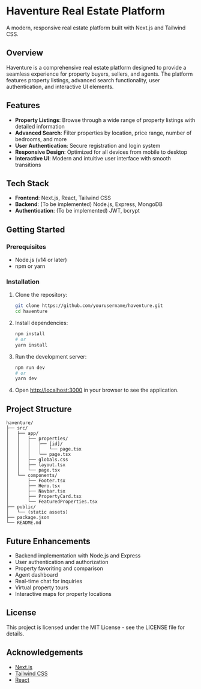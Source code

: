 # Haventure Real Estate Platform

A modern, responsive real estate platform built with Next.js and Tailwind CSS.

## Overview

Haventure is a comprehensive real estate platform designed to provide a seamless experience for property buyers, sellers, and agents. The platform features property listings, advanced search functionality, user authentication, and interactive UI elements.

## Features

- **Property Listings**: Browse through a wide range of property listings with detailed information
- **Advanced Search**: Filter properties by location, price range, number of bedrooms, and more
- **User Authentication**: Secure registration and login system
- **Responsive Design**: Optimized for all devices from mobile to desktop
- **Interactive UI**: Modern and intuitive user interface with smooth transitions

## Tech Stack

- **Frontend**: Next.js, React, Tailwind CSS
- **Backend**: (To be implemented) Node.js, Express, MongoDB
- **Authentication**: (To be implemented) JWT, bcrypt

## Getting Started

### Prerequisites

- Node.js (v14 or later)
- npm or yarn

### Installation

1. Clone the repository:
   ```bash
   git clone https://github.com/yourusername/haventure.git
   cd haventure
   ```

2. Install dependencies:
   ```bash
   npm install
   # or
   yarn install
   ```

3. Run the development server:
   ```bash
   npm run dev
   # or
   yarn dev
   ```

4. Open [http://localhost:3000](http://localhost:3000) in your browser to see the application.

## Project Structure

```
haventure/
├── src/
│   ├── app/
│   │   ├── properties/
│   │   │   ├── [id]/
│   │   │   │   └── page.tsx
│   │   │   └── page.tsx
│   │   ├── globals.css
│   │   ├── layout.tsx
│   │   └── page.tsx
│   └── components/
│       ├── Footer.tsx
│       ├── Hero.tsx
│       ├── Navbar.tsx
│       ├── PropertyCard.tsx
│       └── FeaturedProperties.tsx
├── public/
│   └── (static assets)
├── package.json
└── README.md
```

## Future Enhancements

- Backend implementation with Node.js and Express
- User authentication and authorization
- Property favoriting and comparison
- Agent dashboard
- Real-time chat for inquiries
- Virtual property tours
- Interactive maps for property locations

## License

This project is licensed under the MIT License - see the LICENSE file for details.

## Acknowledgements

- [Next.js](https://nextjs.org/)
- [Tailwind CSS](https://tailwindcss.com/)
- [React](https://reactjs.org/)
